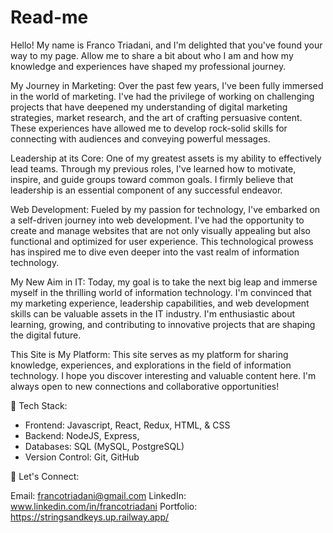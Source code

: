 # Read-me

Hello! My name is Franco Triadani, and I'm delighted that you've found your way to my page. Allow me to share a bit about who I am and how my knowledge and experiences have shaped my professional journey.

My Journey in Marketing: Over the past few years, I've been fully immersed in the world of marketing. I've had the privilege of working on challenging projects that have deepened my understanding of digital marketing strategies, market research, and the art of crafting persuasive content. These experiences have allowed me to develop rock-solid skills for connecting with audiences and conveying powerful messages.

Leadership at its Core: One of my greatest assets is my ability to effectively lead teams. Through my previous roles, I've learned how to motivate, inspire, and guide groups toward common goals. I firmly believe that leadership is an essential component of any successful endeavor.

Web Development: Fueled by my passion for technology, I've embarked on a self-driven journey into web development. I've had the opportunity to create and manage websites that are not only visually appealing but also functional and optimized for user experience. This technological prowess has inspired me to dive even deeper into the vast realm of information technology.

My New Aim in IT: Today, my goal is to take the next big leap and immerse myself in the thrilling world of information technology. I'm convinced that my marketing experience, leadership capabilities, and web development skills can be valuable assets in the IT industry. I'm enthusiastic about learning, growing, and contributing to innovative projects that are shaping the digital future.

This Site is My Platform: This site serves as my platform for sharing knowledge, experiences, and explorations in the field of information technology. I hope you discover interesting and valuable content here. I'm always open to new connections and collaborative opportunities!

🔧 Tech Stack:

* Frontend: Javascript, React, Redux, HTML, & CSS
* Backend: NodeJS, Express,
* Databases: SQL (MySQL, PostgreSQL)
* Version Control: Git, GitHub

🚀 Let's Connect:

Email: francotriadani@gmail.com
LinkedIn: www.linkedin.com/in/francotriadani
Portfolio: https://stringsandkeys.up.railway.app/
